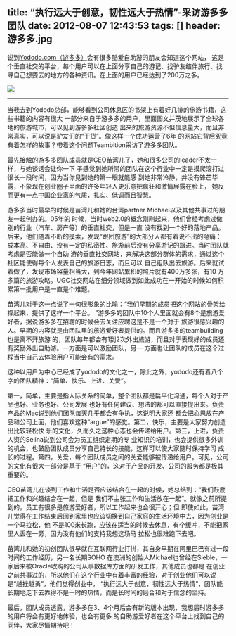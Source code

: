 title: “执行远大于创意，韧性远大于热情”-采访游多多团队
date: 2012-08-07 12:43:53
tags: []
header: 游多多.jpg
---
说到[Yododo.com（游多多）](http://www.yododo.com)会有很多酷爱自助游的朋友会知道这个网站，
这是个垂直社交的平台，每个用户可以在上面分享自己的游记、找驴友结伴旅行、找
寻自己想要去的地方的各种资讯。在上面的用户已经达到了200万之多。

![](/image/ydd.jpg)

***
当我去到Yododo总部，能够看到公司休息区的书架上有着好几排的旅游书籍，这些书籍的内容有很大
一部分来自于游多多的用户，里面图文并茂地展示了全球各地的旅游城市，可以见到游多多社区创造
出来的旅游资源不但信息量大，而且非常真实，可以说是驴友们的“干货”。像这样一个成功运营了6年
的网站它背后究竟有着怎样的故事？带着这个问题Teambition采访了游多多团队。


最先接触的游多多团队成员就是CEO苗湾儿了，她和很多公司的leader不太一样，与她谈话会让你一下
子感觉到她所带的团队在这个行业中一定是摸爬滚打过很长一段时间，因为当你见到她的第一眼就能感
到她非常冷静，并没有锋芒毕露，不象现在创业圈子里面的许多年轻人更乐意把疯狂和激情展露在脸上，
她反而更有一点中国企业家的气质，扎实、低调而且智慧。

游多多当时最早的时候是苗湾儿和她的台湾partner Michael以及其他共事过的朋友一起创办的。05年的
时候，当时web2.0的概念刚刚起来，他们曾经考虑过做别的行业（汽车、房产等）的垂直社交，但是一直
没有找到一个好的落地产品。后来，他们随着不断的摸索，发现“跟团旅游”的大部分人都有着说不出的隐痛：
成本高、不自由、没有一定的私密性、旅游前后没有分享游记的跟进。当时团队就考虑是否能做一个自助
游的垂直社交网站，来解决这部分群体的需求，通过这个社区能使得每个人发表自己的旅游日志，而且可以
自己组队出去旅游。后来就试着做了，发现市场容量相当大，到今年网站累积的照片就有400万多张，有10
万多篇的旅游攻略。UGC社交网站在细分领域做到如此成功在一开始的时候如何积累第一批用户是一直是个难题。


苗湾儿对于这一点说了一句很形象的比喻：“我们早期的成员把这个网站的骨架给撑起来，提供了这样一个平台。
”游多多的团队中10个人里面就会有8个是旅游爱好者，据说游多多在招聘的时候会去关注应聘这是不是一个对于
旅游很感兴趣的人。早期的内容就是由团队里的旅游爱好者提供的。而且游多多的teambuilding也是离不开旅游
的，团队每年都会有1到2次外出旅游，而且对于表现好的成员还有奖励外出自助游。一方面是可以激励团队，另一
方面也让团队的成员在这个过程当中自己去体验用户可能会有的需求。


这种以用户为中心已经成了yododo的文化之一，除此之外，yododo还有着八个字的团队精神：“简单、快乐、上进、关爱”。


第一，简单，主要是指人际关系的简单，整个团队都是扁平化沟通，每个人对于产品也好、业务也好、公司发展
也好有任何建议、想法的都可以直接提出来。负责产品的Mac说到他们团队每天几乎都会有争执，这说明大家还
都会把心思放在产品和公司上面，他们喜欢这种“argue”的感觉。第二，快乐，主要是大家努力创造出比较轻松快
乐的文化，久而久之这种心态也会传递给用户。第三，上进，负责人资的Selina说到公司会为员工组织定期的专
业知识的培训，也会提供很多外训的机会，也鼓励团队成员分享自己特长的技能，这样可以使大家随时保持学习
成长的过程。第四，关爱，每个团队成员之间的关爱能够被传递给用户。可见，公司的文化有很大一部分是基于
“用户”的，这对于产品的开发、公司的服务都是极其重要的。


CEO苗湾儿在谈到工作和生活是否应该结合在一起的时候，她总结到：“我们鼓励把工作和兴趣结合在一起，但是
我们不主张工作和生活放在一起”。就像之前所提到的，员工有很多是旅游爱好者，所以工作起来也会很开心；但
即使如此，苗湾儿觉得在工作结束后回到家里也应该切换到自己家庭的生活环境中去，因为创业是一个马拉松，他
不是100米长跑，应该在适当的时候去休息，有个缓冲，不能把家里人丢在一旁，因为没有他们的支持我想这场马
拉松也很难跑下去吧。


苗湾儿和她的初创团队很早就在互联网行业打拼，其自身早期在阿里巴巴有过一段时间的工作经历，另一名长期SOHO
在澳洲的创始人Michael也曾经在Sieble，一家后来被Oracle收购的公司从事数据库方面的研发工作，其他成员也都是
在创业之前共事过的，所以他们在这个行业中有着丰富的经验，对于创业他们可以说是“越挫越勇”，他们觉得创业中，
“执行远大于创意，韧性远大于热情”，团队能长期地走下去靠得不是一时的热情，而是长时间的磨合和对于信念的坚持。


最后，团队成员透露，游多多在3、4个月后会有新的版本出现，我想届时游多多的用户将会有更好地体验，也会有更多
的自助游爱好者在这个平台上找到自己的同伴，大家尽情期待吧！